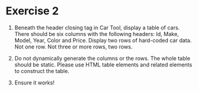 # Exercise 2

1. Beneath the header closing tag in Car Tool, display a table of cars. There should be six columns with the following headers: Id, Make, Model, Year, Color and Price. Display two rows of hard-coded car data. Not one row. Not three or more rows, two rows.

2. Do not dynamically generate the columns or the rows. The whole table should be static. Please use HTML table elements and related elements to construct the table.

3. Ensure it works!